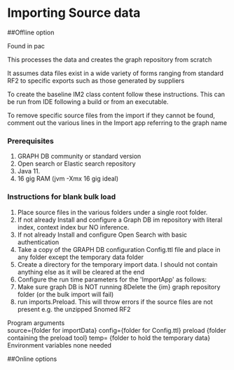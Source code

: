 # Importing Source data

##Offline option 

Found in pac

This processes the data and creates the graph repository from scratch

It assumes data files exist in a wide variety of forms ranging from standard RF2 to specific exports such as those generated by suppliers

To create the baseline IM2 class content follow these instructions. This can be run from IDE following a build or from an executable.

To remove specific source files from the import if they cannot be found, comment out the various lines in the Import app referring to the graph name

### Prerequisites
1. GRAPH DB community or standard version
2. Open search or Elastic search repository
3. Java 11.
4. 16 gig RAM (jvm -Xmx 16 gig ideal)

### Instructions for blank bulk load
1. Place source files in the various folders under a single root folder.
2. If not already Install and configure a Graph DB im repository with literal index, context index bur NO inference.
3. If not already Install and configure Open Search with basic authentication
4. Take a copy of the GRAPH DB configuration Config.ttl file and place in any folder except the temporary data folder
5. Create a directory for the temporary import data. I should not contain anything else as it will be cleared at the end
6. Configure the run time parameters  for the 'ImportApp' as follows:
7. Make sure graph DB is NOT running
8Delete the {im} graph repository folder (or the bulk import will fail)
8. run imports.Preload. This will throw errors if the source files are not present e.g. the unzipped Snomed RF2

Program arguments  
source={folder for importData}  config={folder for Config.ttl} preload {folder containing the preload tool}
temp= {folder to hold the temporary data}
Environment variables
none needed


##Online options


